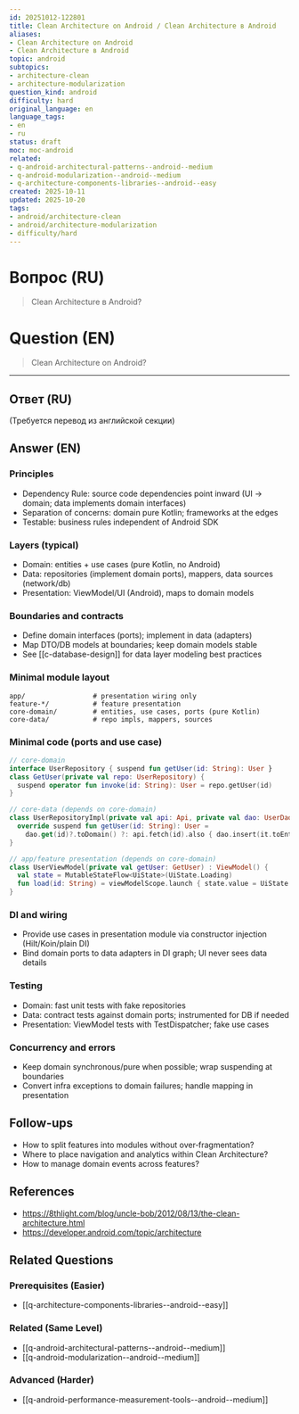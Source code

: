 ```yaml
---
id: 20251012-122801
title: Clean Architecture on Android / Clean Architecture в Android
aliases:
- Clean Architecture on Android
- Clean Architecture в Android
topic: android
subtopics:
- architecture-clean
- architecture-modularization
question_kind: android
difficulty: hard
original_language: en
language_tags:
- en
- ru
status: draft
moc: moc-android
related:
- q-android-architectural-patterns--android--medium
- q-android-modularization--android--medium
- q-architecture-components-libraries--android--easy
created: 2025-10-11
updated: 2025-10-20
tags:
- android/architecture-clean
- android/architecture-modularization
- difficulty/hard
---
```


# Вопрос (RU)
> Clean Architecture в Android?

# Question (EN)
> Clean Architecture on Android?

---

## Ответ (RU)

(Требуется перевод из английской секции)

## Answer (EN)

### Principles
- Dependency Rule: source code dependencies point inward (UI → domain; data implements domain interfaces)
- Separation of concerns: domain pure Kotlin; frameworks at the edges
- Testable: business rules independent of Android SDK

### Layers (typical)
- Domain: entities + use cases (pure Kotlin, no Android)
- Data: repositories (implement domain ports), mappers, data sources (network/db)
- Presentation: ViewModel/UI (Android), maps to domain models

### Boundaries and contracts
- Define domain interfaces (ports); implement in data (adapters)
- Map DTO/DB models at boundaries; keep domain models stable
- See [[c-database-design]] for data layer modeling best practices

### Minimal module layout
```text
app/                 # presentation wiring only
feature-*/           # feature presentation
core-domain/         # entities, use cases, ports (pure Kotlin)
core-data/           # repo impls, mappers, sources
```

### Minimal code (ports and use case)
```kotlin
// core-domain
interface UserRepository { suspend fun getUser(id: String): User }
class GetUser(private val repo: UserRepository) {
  suspend operator fun invoke(id: String): User = repo.getUser(id)
}
```

```kotlin
// core-data (depends on core-domain)
class UserRepositoryImpl(private val api: Api, private val dao: UserDao) : UserRepository {
  override suspend fun getUser(id: String): User =
    dao.get(id)?.toDomain() ?: api.fetch(id).also { dao.insert(it.toEntity()) }.toDomain()
}
```

```kotlin
// app/feature presentation (depends on core-domain)
class UserViewModel(private val getUser: GetUser) : ViewModel() {
  val state = MutableStateFlow<UiState>(UiState.Loading)
  fun load(id: String) = viewModelScope.launch { state.value = UiState.Data(getUser(id)) }
}
```

### DI and wiring
- Provide use cases in presentation module via constructor injection (Hilt/Koin/plain DI)
- Bind domain ports to data adapters in DI graph; UI never sees data details

### Testing
- Domain: fast unit tests with fake repositories
- Data: contract tests against domain ports; instrumented for DB if needed
- Presentation: ViewModel tests with TestDispatcher; fake use cases

### Concurrency and errors
- Keep domain synchronous/pure when possible; wrap suspending at boundaries
- Convert infra exceptions to domain failures; handle mapping in presentation

## Follow-ups
- How to split features into modules without over‑fragmentation?
- Where to place navigation and analytics within Clean Architecture?
- How to manage domain events across features?

## References
- https://8thlight.com/blog/uncle-bob/2012/08/13/the-clean-architecture.html
- https://developer.android.com/topic/architecture

## Related Questions

### Prerequisites (Easier)
- [[q-architecture-components-libraries--android--easy]]

### Related (Same Level)
- [[q-android-architectural-patterns--android--medium]]
- [[q-android-modularization--android--medium]]

### Advanced (Harder)
- [[q-android-performance-measurement-tools--android--medium]]
